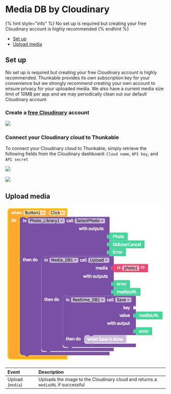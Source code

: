 # Media DB by Cloudinary

{% hint style="info" %}
No set up is required but creating your free Cloudinary account is highly recommended
{% endhint %}

* [Set up](media-db.md#set-up)
* [Upload media](media-db.md#upload-media)

## Set up

No set up is required but creating your free Cloudinary account is highly recommended. Thunkable provides its own subscription key for your convenience but we strongly recommend creating your own account to ensure privacy for your uploaded media. We also have a current media size limit of 10MB per app and we may periodically clean out our default Cloudinary account

### Create a [free Cloudinary](https://cloudinary.com/) account

![](.gitbook/assets/media-db-cloudinary-fig-1.png)

### Connect your Cloudinary cloud to Thunkable

To connect your Cloudinary cloud to Thunkable, simply retrieve the following fields from the Cloudinary dashboard: `Cloud name`, `API key`, and `API secret`

![](.gitbook/assets/media-db-cloudinary-fig-4.png)

![](.gitbook/assets/media-db-cloudinary-fig-2.png)

## Upload media

![](.gitbook/assets/media-db-cloudinary-fig-3.png)

| Event | Description |
| :--- | :--- |
| Upload \(`media`\) | Uploads the image to the Cloudinary cloud and returns a `mediaURL` if successful |

